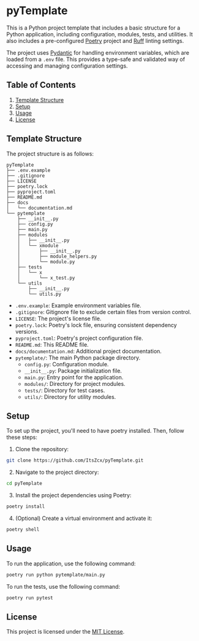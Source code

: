 # pyTemplate
This is a Python project template that includes a basic structure for a Python application, including configuration, modules, tests, and utilities. It also includes a pre-configured [Poetry](https://python-poetry.org/) project and [Ruff](https://docs.astral.sh/ruff/) linting settings.

The project uses [Pydantic](https://docs.pydantic.dev/latest/) for handling environment variables, which are loaded from a `.env` file. This provides a type-safe and validated way of accessing and managing configuration settings.

## Table of Contents
1. [Template Structure](#template-structure)
2. [Setup](#setup)
3. [Usage](#usage)
4. [License](#license)

## Template Structure
The project structure is as follows:

```
pyTemplate
├── .env.example
├── .gitignore
├── LICENSE
├── poetry.lock
├── pyproject.toml
├── README.md
├── docs
│   └── documentation.md
└── pytemplate
    ├── __init__.py
    ├── config.py
    ├── main.py
    ├── modules
    │   ├── __init__.py
    │   └── xmodule
    │       ├── __init__.py
    │       ├── module_helpers.py
    │       └── module.py
    ├── tests
    │   └── x
    │       └── x_test.py
    └── utils
        ├── __init__.py
        └── utils.py
```

- `.env.example`: Example environment variables file.
- `.gitignore`: Gitignore file to exclude certain files from version control.
- `LICENSE`: The project's license file.
- `poetry.lock`: Poetry's lock file, ensuring consistent dependency versions.
- `pyproject.toml`: Poetry's project configuration file.
- `README.md`: This README file.
- `docs/documentation.md`: Additional project documentation.
- `pytemplate/`: The main Python package directory.
  - `config.py`: Configuration module.
  - `__init__.py`: Package initialization file.
  - `main.py`: Entry point for the application.
  - `modules/`: Directory for project modules.
  - `tests/`: Directory for test cases.
  - `utils/`: Directory for utility modules.

## Setup
To set up the project, you'll need to have poetry installed. Then, follow these steps:

1. Clone the repository:
```sh
git clone https://github.com/ItsZcx/pyTemplate.git
```

2. Navigate to the project directory:
```sh
cd pyTemplate
```

3. Install the project dependencies using Poetry:
```sh
poetry install
```

4. (Optional) Create a virtual environment and activate it:
```sh
poetry shell
```

## Usage
To run the application, use the following command:
```sh
poetry run python pytemplate/main.py
```

To run the tests, use the following command:
```sh
poetry run pytest
```

## License
This project is licensed under the [MIT License](LICENSE).